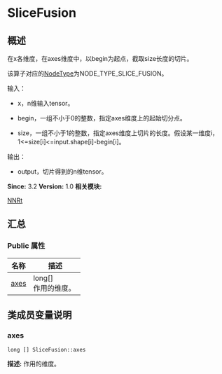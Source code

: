 # SliceFusion


## 概述

在x各维度，在axes维度中，以begin为起点，截取size长度的切片。

该算子对应的[NodeType](_n_n_rt.md#nodetype)为NODE_TYPE_SLICE_FUSION。

输入：

- x，n维输入tensor。

- begin，一组不小于0的整数，指定axes维度上的起始切分点。

- size，一组不小于1的整数，指定axes维度上切片的长度。假设某一维度i，1&lt;=size[i]&lt;=input.shape[i]-begin[i]。

输出：

- output，切片得到的n维tensor。

**Since:**
3.2
**Version:**
1.0
**相关模块:**

[NNRt](_n_n_rt.md)


## 汇总


### Public 属性

  | 名称 | 描述 | 
| -------- | -------- |
| [axes](#axes) | long[]<br/>作用的维度。&nbsp; | 


## 类成员变量说明


### axes

  
```
long [] SliceFusion::axes
```
**描述:**
作用的维度。
